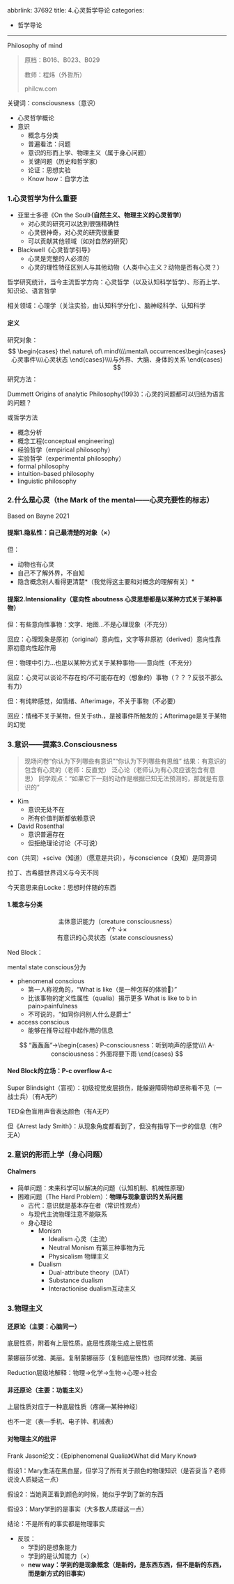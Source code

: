 abbrlink: 37692
title: 4.心灵哲学导论
categories:
  - 哲学导论
---
Philosophy of mind

> 原档：B016、B023、B029
>
> 教师：程炜（外哲所）
>
> philcw.com

关键词：consciousness（意识）

- 心灵哲学概论
- 意识
  - 概念与分类
  - 普遍看法：问题
  - 意识的形而上学、物理主义（属于身心问题）
  - 关键问题（历史和哲学家）
  - 论证：思想实验
  - Know how：自学方法

### 1.心灵哲学为什么重要

- 亚里士多德《On the Soul》**（自然主义、物理主义的心灵哲学）**
  - 对心灵的研究可以达到很强精确性
  - 心灵很神奇，对心灵的研究很重要
  - 可以贡献其他领域（如对自然的研究）
- Blackwell《心灵哲学引导》
  - 心灵是完整的人必须的
  - 心灵的理性特征区别人与其他动物（人类中心主义？动物是否有心灵？）

哲学研究统计，当今主流哲学方向：心灵哲学（以及认知科学哲学）、形而上学、知识论、语言哲学

相关领域：心理学（关注实验，由认知科学分化）、脑神经科学、认知科学

#### 定义

研究对象：
$$
\begin{cases}
the\ nature\ of\ mind\\\\mental\ occurrences\begin{cases}
心灵事件\\\\心灵状态
\end{cases}\\\\与外界、大脑、身体的关系
\end{cases}
$$
研究方法：

Dummett Origins of analytic Philosophy(1993)：心灵的问题都可以归结为语言的问题？

或哲学方法

- 概念分析
- 概念工程(conceptual engineering)
- 经验哲学（empirical philosophy）
- 实验哲学（experimental philosophy）
- formal philosophy
- intuition-based philosophy
- linguistic philosophy

### 2.什么是心灵（the Mark of  the mental——心灵充要性的标志）

Based on Bayne 2021

#### 提案1.隐私性：自己最清楚的对象（×）

但：

- 动物也有心灵
- 自己不了解外界，不自知
- 隐含概念别人看得更清楚*（我觉得这主要和对概念的理解有关）*

#### 提案2.Intensionality（意向性 aboutness 心灵思想都是以某种方式关于某种事物）

但：有些意向性事物：文字、地图...不是心理现象（不充分）

回应：心理现象是原初（original）意向性，文字等非原初（derived）意向性靠原初意向性起作用

但：物理中引力...也是以某种方式关于某种事物——意向性（不充分）

回应：心灵可以谈论不存在的/不可能存在的（想象的）事物（？？？反驳不那么有力）

但：有纯粹感觉，如情绪、Afterimage，不关于事物（不必要）

回应：情绪不关于某物，但关于sth.，是被事件所触发的；Afterimage是关于某物的幻觉

### 3.意识——提案3.Consciousness

> 现场问卷“你认为下列哪些有意识”“你认为下列哪些有思维”
> 结果：有意识的包含有心灵的（老师：反直觉）
> 泛心论（老师认为有心灵应该包含有意思）
> 同学观点：“如果它下一刻的动作是根据已知无法预测的，那就是有意识的”

- Kim
  - 意识无处不在
  - 所有价值判断都依赖意识
- David Rosenthal
  - 意识普遍存在
  - 但拒绝理论讨论（不可说）

con（共同）+scive（知道）（愿意是共识），与conscience（良知）是同源词

拉丁、古希腊世界词义与今天不同

今天意思来自Locke：思想时伴随的东西

#### 1.概念与分类

<center>主体意识能力（creature consciousness）</center>

<center>√↑      ↓×</center>

<center>有意识的心灵状态（state consciousness）</center>

Ned Block：

mental state conscious分为

- phenomenal conscious
  - 第一人称视角的，“What is like（是一种怎样的体验🎵）”
  - 比该事物的定义性属性（qualia）揭示更多 What is like to b in pain>painfulness
  - 不可说的，“如同你问别人什么是爵士”
- access conscious
  - 能够在推导过程中起作用的信息

$$
“轰轰轰”→\begin{cases}
P-consciousness：听到响声的感觉\\\\
A-consciousness：外面将要下雨
\end{cases}
$$

#### Ned Block的立场：P-c overflow A-c

Super Blindsight（盲视）：初级视觉皮层损伤，能躲避障碍物却坚称看不见（一战士兵）（有A无P）

TED全色盲用声音表达颜色（有A无P）

但《Arrest lady Smith》：从现象角度都看到了，但没有指导下一步的信息（有P无A）

### 2.意识的形而上学（身心问题）

#### Chalmers

- 简单问题：未来科学可以解决的问题（认知机制、机械性原理）
- 困难问题（The Hard Problem）：**物理与现象意识的关系问题**
  - 古代：意识就是基本存在者（常识性观点）
  - 与现代主流物理注意不能联系
  - 身心理论
    - Monism
      - Idealism 心灵（主流）
      - Neutral Monism 有第三种事物为元
      - Physicalism 物理主义
    - Dualism
      - Dual-attribute theory（DAT）
      - Substance dualism
      - Interactionise dualism互动主义

### 3.物理主义

#### 还原论（主要：心脑同一）

底层性质，附着有上层性质。底层性质能生成上层性质

蒙娜丽莎优雅、美丽。复制蒙娜丽莎（复制底层性质）也同样优雅、美丽

Reduction层级地解释：物理→化学→生物→心理→社会

#### 非还原论（主要：功能主义）

上层性质对应于一种底层性质（疼痛—某种神经）

也不一定（表—手机、电子钟、机械表）

#### 对物理主义的批评

Frank Jason论文：《Epiphenomenal Qualia》《What did Mary Know》

假设1：Mary生活在黑白屋，但学习了所有关于颜色的物理知识（是否妥当？老师说没人质疑这一点）

假设2：当她真正看到颜色的时候，她似乎学到了新的东西

假设3：Mary学到的是事实（大多数人质疑这一点）

结论：不是所有的事实都是物理事实

- 反驳：
  - 学到的是想象能力
  - 学到的是认知能力（×）
  - **new way：学到的是现象概念（是新的，是东西东西，但不是新的东西，而是新方式的旧事实）**